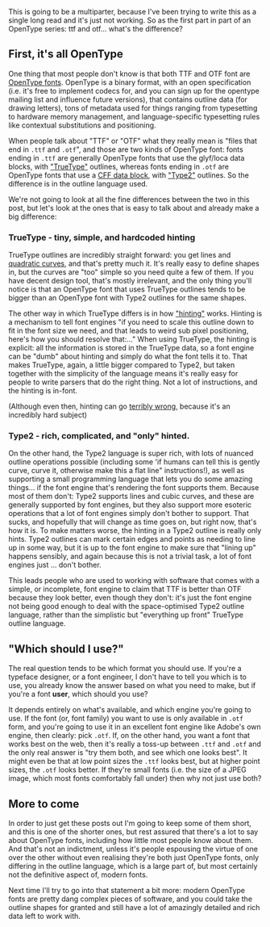 This is going to be a multiparter, because I've been trying to write this as a single long read and it's just not working. So as the first part in part of an OpenType series: ttf and otf... what's the difference?

## First, it's all OpenType

One thing that most people don't know is that both TTF and OTF font are [OpenType fonts](https://www.microsoft.com/typography/otspec/). OpenType is a binary format, with an open specification (i.e. it's free to implement codecs for, and you can sign up for the opentype mailing list and influence future versions), that contains outline data (for drawing letters), tons of metadata used for things ranging from typesetting to hardware memory management, and language-specific typesetting rules like contextual substitutions and positioning. 

When people talk about "TTF" or "OTF" what they really mean is "files that end in `.ttf` and `.otf`", and those are two kinds of OpenType font: fonts ending in `.ttf` are generally OpenType fonts that use the glyf/loca data blocks, with ["TrueType"](https://www.microsoft.com/en-us/Typography/SpecificationsOverview.aspx) outlines, whereas fonts ending in `.otf` are OpenType fonts that use a [CFF data block](https://partners.adobe.com/public/developer/en/font/5176.CFF.pdf), with ["Type2"](https://partners.adobe.com/public/developer/en/font/5177.Type2.pdf) outlines. So the difference is in the outline language used.

We're not going to look at all the fine differences between the two in this post, but let's look at the ones that is easy to talk about and already make a big difference:

### TrueType - tiny, simple, and hardcoded hinting

TrueType outlines are incredibly straight forward: you get lines and [quadratic curves](http://pomax.github.io/bezierinfo/#introduction), and that's pretty much it. It's really easy to define shapes in, but the curves are "too" simple so you need quite a few of them. If you have decent design tool, that's mostly irrelevant, and the only thing you'll notice is that an OpenType font that uses TrueType outlines tends to be bigger than an OpenType font with Type2 outlines for the same shapes.

The other way in which TrueType differs is in how ["hinting"](https://www.typotheque.com/articles/hinting) works. Hinting is a mechanism to tell font engines "if you need to scale this outline down to fit in the font size we need, and that leads to weird sub pixel positioning, here's how you should resolve that:..." When using TrueType, the hinting is explicit: all the information is stored in the TrueType data, so a font engine can be "dumb" about hinting and simply do what the font tells it to. That makes TrueType, again, a little bigger compared to Type2, but taken together with the simplicity of the language means it's really easy for people to write parsers that do the right thing. Not a lot of instructions, and the hinting is in-font.

(Although even then, hinting can go [terribly wrong](http://www.rastertragedy.com/), because it's an incredibly hard subject)

### Type2 - rich, complicated, and "only" hinted.

On the other hand, the Type2 language is super rich, with lots of nuanced outline operations possible (including some 'if humans can tell this is gently curve, curve it, otherwise make this a flat line" instructions!), as well as supporting a small programming language that lets you do some amazing things... if the font engine that's rendering the font supports them. Because most of them don't: Type2 supports lines and cubic curves, and these are generally supported by font engines, but they also support more esoteric operations that a lot of font engines simply don't bother to support. That sucks, and hopefully that will change as time goes on, but right now, that's how it is. To make matters worse, the hinting in a Type2 outline is really only hints. Type2 outlines can mark certain edges and points as needing to line up in some way, but it is up to the font engine to make sure that "lining up" happens sensibly, and again because this is not a trivial task, a lot of font engines just ... don't bother.

This leads people who are used to working with software that comes with a simple, or incomplete, font engine to claim that TTF is better than OTF because they look better, even though they don't: it's just the font engine not being good enough to deal with the space-optimised Type2 outline language, rather than the simplistic but "everything up front" TrueType outline language.

## "Which should I use?"

The real question tends to be which format you should use. If you're  a typeface designer, or a font engineer, I don't have to tell you which is to use, you already know the answer based on what you need to make, but if you're a font **user**, which should you use? 

It depends entirely on what's available, and which engine you're going to use. If the font (or, font family) you want to use is only available in `.otf` form, and you're going to use it in an excellent font engine like Adobe's own engine, then clearly: pick `.otf`. If, on the other hand, you want a font that works best on the web, then it's really a toss-up between `.ttf` and `.otf` and the only real answer is "try them both, and see which one looks best". It might even be that at low point sizes the `.ttf` looks best, but at higher point sizes, the `.otf` looks better. If they're small fonts (i.e. the size of a JPEG image, which most fonts comfortably fall under) then why not just use both?

## More to come

In order to just get these posts out I'm going to keep some of them short, and this is one of the shorter ones, but rest assured that there's a lot to say about OpenType fonts, including how little most people know about them. And that's not an indictment, unless it's people espousing the virtue of one over the other without even realising they're both just OpenType fonts, only differing in the outline language, which is a large part of, but most certainly not the definitive aspect of, modern fonts.

Next time I'll try to go into that statement a bit more: modern OpenType fonts are pretty dang complex pieces of software, and you could take the outline shapes for granted and still have a lot of amazingly detailed and rich data left to work with.
